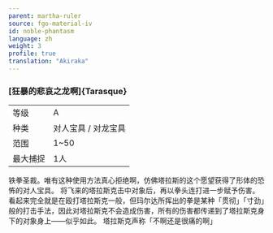 ```yaml
---
parent: martha-ruler
source: fgo-material-iv
id: noble-phantasm
language: zh
weight: 3
profile: true
translation: "Akiraka"
---
```


### [狂暴的悲哀之龙啊]{Tarasque}

<table>
  <tr><td>等级</td><td>A</td></tr>
  <tr><td>种类</td><td>对人宝具 / 对龙宝具</td></tr>
  <tr><td>范围</td><td>1~50</td></tr>
  <tr><td>最大捕捉</td><td>1人</td></tr>
</table>

铁拳圣裁。唯有这种使用方法真心拒绝啊，仿佛塔拉斯的这个愿望获得了形体的恐怖的对人宝具。
将飞来的塔拉斯克击中对象后，再以拳头连打进一步赋予伤害。
看起来完全就是在殴打塔拉斯克一般，但玛尔达所挥出的拳是某种「贯彻」「寸劲」般的打击手法，因此对塔拉斯克不会造成伤害，所有的伤害都传递到了塔拉斯克身下的对象身上——似乎如此。
塔拉斯克声称「不啊还是很痛的啊」
